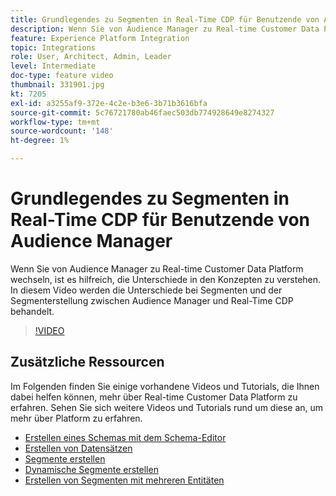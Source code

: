 ```yaml
---
title: Grundlegendes zu Segmenten in Real-Time CDP für Benutzende von Audience Manager
description: Wenn Sie von Audience Manager zu Real-time Customer Data Platform wechseln, ist es hilfreich, die Unterschiede in den Konzepten zu verstehen. In diesem Video werden die Unterschiede bei Segmenten und der Segmenterstellung zwischen Audience Manager und Real-Time CDP behandelt.
feature: Experience Platform Integration
topic: Integrations
role: User, Architect, Admin, Leader
level: Intermediate
doc-type: feature video
thumbnail: 331901.jpg
kt: 7205
exl-id: a3255af9-372e-4c2e-b3e6-3b71b3616bfa
source-git-commit: 5c76721780ab46faec503db774928649e8274327
workflow-type: tm+mt
source-wordcount: '148'
ht-degree: 1%

---
```


# Grundlegendes zu Segmenten in Real-Time CDP für Benutzende von Audience Manager

Wenn Sie von Audience Manager zu Real-time Customer Data Platform wechseln, ist es hilfreich, die Unterschiede in den Konzepten zu verstehen. In diesem Video werden die Unterschiede bei Segmenten und der Segmenterstellung zwischen Audience Manager und Real-Time CDP behandelt.

>[!VIDEO](https://video.tv.adobe.com/v/331901/?quality=12&learn=on)

## Zusätzliche Ressourcen

Im Folgenden finden Sie einige vorhandene Videos und Tutorials, die Ihnen dabei helfen können, mehr über Real-time Customer Data Platform zu erfahren. Sehen Sie sich weitere Videos und Tutorials rund um diese an, um mehr über Platform zu erfahren.

* [Erstellen eines Schemas mit dem Schema-Editor](https://experienceleague.adobe.com/docs/experience-platform/xdm/tutorials/create-schema-ui.html?lang=de#getting-started)
* [Erstellen von Datensätzen](https://experienceleague.adobe.com/docs/platform-learn/getting-started-for-data-architects-and-data-engineers/create-datasets.html?lang=de#permissions-required)
* [Segmente erstellen](https://experienceleague.adobe.com/docs/platform-learn/tutorials/segments/create-segments.html?lang=de#segments)
* [Dynamische Segmente erstellen](https://experienceleague.adobe.com/docs/platform-learn/tutorials/segments/create-dynamic-segments.html?lang=de#segments)
* [Erstellen von Segmenten mit mehreren Entitäten](https://experienceleague.adobe.com/docs/platform-learn/tutorials/segments/create-multi-entity-segments.html?lang=de#segments)
